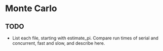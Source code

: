 # Monte Carlo

## TODO
* List each file, starting with estimate_pi. Compare run times of serial and concurrent, fast and slow, and describe here.